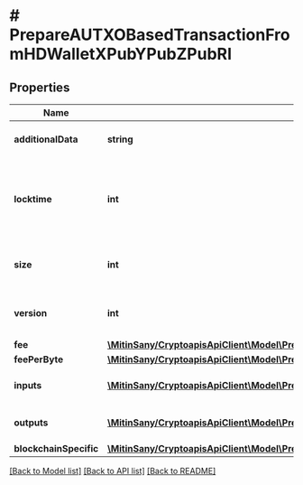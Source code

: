 # # PrepareAUTXOBasedTransactionFromHDWalletXPubYPubZPubRI

## Properties

Name | Type | Description | Notes
------------ | ------------- | ------------- | -------------
**additionalData** | **string** | Representation of the additional data |
**locktime** | **int** | Represents the time at which a particular transaction can be added to the blockchain. |
**size** | **int** | Represents the total size of this transaction. |
**version** | **int** | Representation of the transaction&#39;s version |
**fee** | [**\MitinSany/CryptoapisApiClient\Model\PrepareAUTXOBasedTransactionFromHDWalletXPubYPubZPubRIFee**](PrepareAUTXOBasedTransactionFromHDWalletXPubYPubZPubRIFee.md) |  |
**feePerByte** | [**\MitinSany/CryptoapisApiClient\Model\PrepareAUTXOBasedTransactionFromHDWalletXPubYPubZPubRIFeePerByte**](PrepareAUTXOBasedTransactionFromHDWalletXPubYPubZPubRIFeePerByte.md) |  |
**inputs** | [**\MitinSany/CryptoapisApiClient\Model\PrepareAUTXOBasedTransactionFromHDWalletXPubYPubZPubRIInputsInner[]**](PrepareAUTXOBasedTransactionFromHDWalletXPubYPubZPubRIInputsInner.md) | Represents the transaction inputs. |
**outputs** | [**\MitinSany/CryptoapisApiClient\Model\PrepareAUTXOBasedTransactionFromHDWalletXPubYPubZPubRIOutputsInner[]**](PrepareAUTXOBasedTransactionFromHDWalletXPubYPubZPubRIOutputsInner.md) | Represents the transaction outputs. |
**blockchainSpecific** | [**\MitinSany/CryptoapisApiClient\Model\PrepareAUTXOBasedTransactionFromHDWalletXPubYPubZPubRIBS**](PrepareAUTXOBasedTransactionFromHDWalletXPubYPubZPubRIBS.md) |  | [optional]

[[Back to Model list]](../../README.md#models) [[Back to API list]](../../README.md#endpoints) [[Back to README]](../../README.md)
